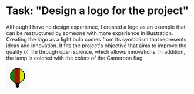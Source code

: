 # Task: "Design a logo for the project"

Although I have no design experience, I created a logo as an example that can be restructured by someone with more experience in illustration. Creating the logo as a light bulb comes from its symbolism that represents ideas and innovation. It fits the project's objective that aims to improve the quality of life through open science, which allows innovations. In addition, the lamp is colored with the colors of the Cameroon flag.

![](Task1/../Task1/logo_example.jpeg)